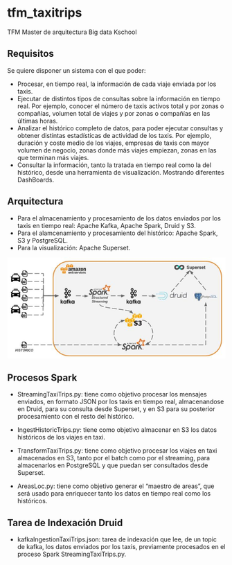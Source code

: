 # tfm_taxitrips
TFM Master de arquitectura Big data Kschool

## Requisitos
Se quiere disponer un sistema con el que poder:
 
* Procesar, en tiempo real, la información de cada viaje enviada por los taxis.  
* Ejecutar de distintos tipos de consultas sobre la información en tiempo real. Por ejemplo, conocer el número de taxis activos total y por zonas o compañías, volumen total de viajes y  por zonas o compañías en las últimas horas.
* Analizar el histórico completo de datos, para poder ejecutar consultas y obtener distintas estadísticas de actividad de los taxis. Por ejemplo, duración y coste medio de los viajes, empresas de taxis con mayor volumen de negocio, zonas donde más viajes empiezan, zonas en las que terminan más viajes. 
* Consultar la información, tanto la tratada en tiempo real como la del histórico, desde una herramienta de visualización. Mostrando diferentes DashBoards.


## Arquitectura

* Para el almacenamiento y  procesamiento de los datos enviados por los taxis en tiempo real: Apache Kafka,  Apache Spark, Druid y S3.
* Para el alamcenamiento y procesamiento del histórico: Apache Spark, S3 y PostgreSQL.
* Para la visualización: Apache Superset.
 

![](https://github.com/albercn/tfm_taxitrips/blob/master/Arquitectura%20tfm_Taxitrips.jpg?raw=true)

## Procesos Spark

* StreamingTaxiTrips.py: tiene como objetivo procesar los mensajes enviados, en formato JSON por los taxis en tiempo real, almacenandose en Druid, para su consulta desde Superset, y en S3 para su posterior procesamiento con el resto del histórico. 

* IngestHistoricTrips.py: tiene como objetivo almacenar en S3 los datos históricos de los viajes en taxi. 

* TransformTaxiTrips.py: tiene como objetivo procesar los viajes en taxi almacenados en S3, tanto por el batch como por el streaming, para almacenarlos en PostgreSQL y que puedan ser consultados desde Superset. 

* AreasLoc.py: tiene como objetivo generar el “maestro de areas”, que será usado para enriquecer tanto los datos en tiempo real como los históricos. 

## Tarea de Indexación Druid

* kafkaIngestionTaxiTrips.json: tarea de indexación que lee, de un topic de kafka, los datos enviados por los taxis, previamente procesados en el proceso Spark StreamingTaxiTrips.py.
